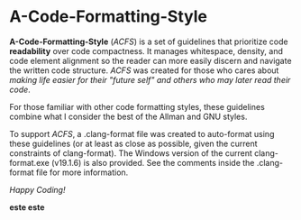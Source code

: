 # A-Code-Formatting-Style

**A-Code-Formatting-Style** (*ACFS*) is a set of guidelines that prioritize code **readability** over code compactness.  It manages whitespace, density, and code element alignment so the reader can more easily discern and navigate the written code structure. *ACFS* was created for those who cares about *making life easier for their "future self" and others who may later read their code*.

For those familiar with other code formatting styles, these guidelines combine what I consider the best of the Allman and GNU styles.  

To support *ACFS*, a .clang-format file was created to auto-format using these guidelines (or at least as close as possible, given the current constraints of clang-format).  The Windows version of the current clang-format.exe (v19.1.6) is also provided.  See the comments inside the .clang-format file for more information.

*Happy Coding!*

**este este**